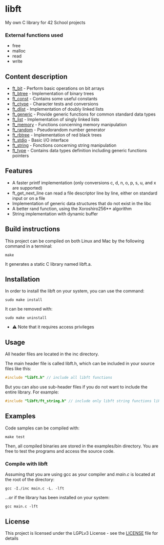 # libft
My own C library for 42 School projects

### External functions used
- free
- malloc
- read
- write

## Content description
- [ft_bit](inc/libft/ft_bit.h "libft/ft_bit.h") - Perform basic operations on bit arrays
- [ft_btree](inc/libft/ft_btree.h "libft/ft_btree.h") - Implementation of binary trees
- [ft_const](inc/libft/ft_const.h "libft/ft_const.h") - Contains some useful constants
- [ft_ctype](inc/libft/ft_ctype.h "libft/ft_ctype.h") - Character tests and conversions
- [ft_dlist](inc/libft/ft_dlist.h "libft/ft_dlist.h") - Implementation of doubly linked lists
- [ft_generic](inc/libft/ft_generic.h "libft/ft_generic.h") - Provide generic functions for common standard data types
- [ft_list](inc/libft/ft_list.h "libft/ft_list.h") - Implementation of singly linked lists
- [ft_memory](inc/libft/ft_memory.h "libft/ft_memory.h") - Functions concerning memory manipulation
- [ft_random](inc/libft/ft_random.h "libft/ft_random.h") - Pseudorandom number generator
- [ft_rbtree](inc/libft/ft_rbtree.h "libft/ft_rbtree.h") - Implementation of red black trees
- [ft_stdio](inc/libft/ft_stdio.h "libft/ft_stdio.h") - Basic I/O interface
- [ft_string](inc/libft/ft_string.h "libft/ft_string.h") - Fonctions concerning string manipulation
- [ft_type](inc/libft/ft_type.h "libft/ft_type.h") - Contains data types definition including generic functions pointers

## Features
- A faster printf implementation (only conversions c, d, n, o, p, s, u, and x are supported)
- ft_get_next_line can read a file descriptor line by line, either on standard input or on a file
- Implementation of generic data structures that do not exist in the libc
- A better rand function, using the Xoroshiro256** algorithm
- String implementation with dynamic buffer

## Build instructions
This project can be compiled on both Linux and Mac by the following command in a terminal:
```shell
make
```

It generates a static C library named libft.a.

## Installation
In order to install the libft on your system, you can use the command:
```shell
sudo make install
```

It can be removed with:
```shell
sudo make uninstall
```

- ⚠️ Note that it requires access privileges

## Usage
All header files are located in the inc directory.

The main header file is called libft.h, which can be included in your source files like this:
```c
#include "libft.h" // include all libft functions
```
But you can also use sub-header files if you do not want to include the entire library.
For example:
```c
#include "libft/ft_string.h" // include only libft string functions like ft_strlen
```

## Examples
Code samples can be compiled with:
```shell
make test
```

Then, all compiled binaries are stored in the examples/bin directory.
You are free to test the programs and access the source code.

### Compile with libft
Assuming that you are using gcc as your compiler and *main.c* is located at the root of the directory:

```shell
gcc -I./inc main.c -L. -lft
```
...or if the library has been installed on your system:
```shell
gcc main.c -lft
```

## License
This project is licensed under the LGPLv3 License - see the [LICENSE](LICENSE) file for details
